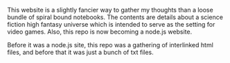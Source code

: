 This website is a slightly fancier way to gather my thoughts than a loose bundle
of spiral bound notebooks. The contents are details about a science fiction
high fantasy universe which is intended to serve as the setting for video games.
Also, this repo is now becoming a node.js website.

Before it was a node.js site, this repo was a gathering of interlinked html 
files, and before that it was just a bunch of txt files. 

